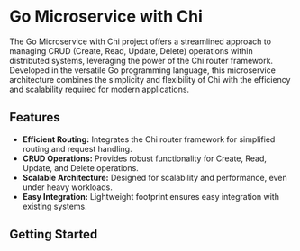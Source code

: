 # Go Microservice with Chi

The Go Microservice with Chi project offers a streamlined approach to managing CRUD (Create, Read, Update, Delete) operations within distributed systems, leveraging the power of the Chi router framework. Developed in the versatile Go programming language, this microservice architecture combines the simplicity and flexibility of Chi with the efficiency and scalability required for modern applications.

## Features

- **Efficient Routing:** Integrates the Chi router framework for simplified routing and request handling.
- **CRUD Operations:** Provides robust functionality for Create, Read, Update, and Delete operations.
- **Scalable Architecture:** Designed for scalability and performance, even under heavy workloads.
- **Easy Integration:** Lightweight footprint ensures easy integration with existing systems.

## Getting Started
